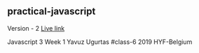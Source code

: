 
## practical-javascript


Version - 2 <a href="https://github.com/yavuzugurtas/practical-javascript/">Live link</a>



Javascript 3 
Week 1
Yavuz Ugurtas
#class-6 
2019  HYF-Belgium